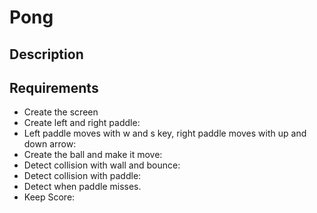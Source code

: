 <h1>Pong</h1>

<h2>Description</h2>



<h2>Requirements</h2>
<ul>
    <li>Create the screen</li>
    <li>Create  left and right paddle:</li>
    <li>Left paddle moves with w and s key, right paddle moves with up and down arrow:</li>
    <li>Create the ball and make it move:</li>
    <li>Detect collision with wall and bounce:</li>
    <li>Detect collision with paddle:</li>
    <li>Detect when paddle misses.</li>
    <li>Keep Score:</li>
</ul>
